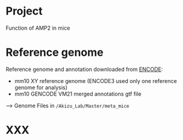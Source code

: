 # Project

Function of AMP2 in mice

# Reference genome

Reference genome and annotation downloaded from [ENCODE](https://www.encodeproject.org/data-standards/reference-sequences/):
- mm10 XY reference genome (ENCODE3 used only one reference genome for analysis)
- mm10 GENCODE VM21 merged annotations gtf file 

--> Genome Files in `/Akizu_Lab/Master/meta_mice`

# XXX


